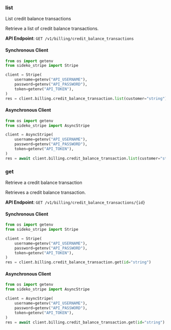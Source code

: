 
### list <a name="list"></a>
List credit balance transactions

<p>Retrieve a list of credit balance transactions.</p>

**API Endpoint**: `GET /v1/billing/credit_balance_transactions`

#### Synchronous Client

```python
from os import getenv
from sideko_stripe import Stripe

client = Stripe(
    username=getenv("API_USERNAME"),
    password=getenv("API_PASSWORD"),
    token=getenv("API_TOKEN"),
)
res = client.billing.credit_balance_transaction.list(customer="string")
```

#### Asynchronous Client

```python
from os import getenv
from sideko_stripe import AsyncStripe

client = AsyncStripe(
    username=getenv("API_USERNAME"),
    password=getenv("API_PASSWORD"),
    token=getenv("API_TOKEN"),
)
res = await client.billing.credit_balance_transaction.list(customer="string")
```

### get <a name="get"></a>
Retrieve a credit balance transaction

<p>Retrieves a credit balance transaction.</p>

**API Endpoint**: `GET /v1/billing/credit_balance_transactions/{id}`

#### Synchronous Client

```python
from os import getenv
from sideko_stripe import Stripe

client = Stripe(
    username=getenv("API_USERNAME"),
    password=getenv("API_PASSWORD"),
    token=getenv("API_TOKEN"),
)
res = client.billing.credit_balance_transaction.get(id="string")
```

#### Asynchronous Client

```python
from os import getenv
from sideko_stripe import AsyncStripe

client = AsyncStripe(
    username=getenv("API_USERNAME"),
    password=getenv("API_PASSWORD"),
    token=getenv("API_TOKEN"),
)
res = await client.billing.credit_balance_transaction.get(id="string")
```
